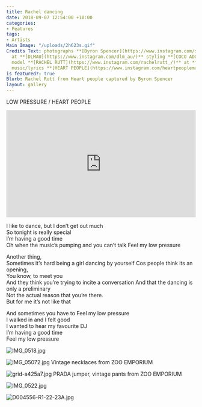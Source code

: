 ```yaml
---
title: Rachel dancing
date: 2018-09-07 12:54:00 +10:00
categories:
- Features
tags:
- Artists
Main Image: "/uploads/2h623s.gif"
Credits Text: photographs **[Byron Spencer](https://www.instagram.com/spencernotspencer/)**
  at **[DLMAU](https://www.instagram.com/dlm_au/)** styling **[COCO ADORJANY](https://www.instagram.com/cocoadorjany/)**
  model **[RACHEL RUTT](https://www.instagram.com/rachelrutt_/)** at **[CHIC](https://www.instagram.com/chic_management/)**
  music/lyrics **[HEART PEOPLE](https://www.instagram.com/heartpeoplemusic/)**
is featured?: true
Blurb: Rachel Rutt from Heart people captured by Byron Spencer
layout: gallery
---
```


LOW PRESSURE / HEART PEOPLE
<div style="padding:56.25% 0 0 0;position:relative;"><iframe src="https://player.vimeo.com/video/286938413?autoplay=1&title=0&byline=0&portrait=0" style="position:absolute;top:0;left:0;width:100%;height:100%;" frameborder="0" webkitallowfullscreen mozallowfullscreen allowfullscreen></iframe></div><script src="https://player.vimeo.com/api/player.js"></script>
                                                       
I like to dance, but I don’t get out much  
So tonight is really special  
I’m having a good time  
Oh when the music’s pumping and you can’t talk Feel my low pressure

Another thing,  
Sometimes it’s hard being a girl dancing by yourself Cos people   think its an opening,  
You know, to meet you  
And they think you’re trying to incite a conversation 
And that the dancing is only a preliminary  
Not the actual reason that you’re there.  
But for me it’s not like that 

And sometimes you have to Feel my low pressure  
I walked in and I felt good  
I wanted to hear my favourite DJ  
I’m having a good time   
Feel my low pressure 

![IMG_0518.jpg](/uploads/IMG_0518.jpg)

![IMG_05072.jpg](/uploads/IMG_05072.jpg)
Vintage necklaces from ZOO EMPORIUM

![grid-a425a7.jpg](/uploads/grid-a425a7.jpg)
PRADA jumper, vintage pants from ZOO EMPORIUM

![IMG_0522.jpg](/uploads/IMG_0522.jpg)

![D004556-R1-22-23A.jpg](/uploads/D004556-R1-22-23A.jpg)

